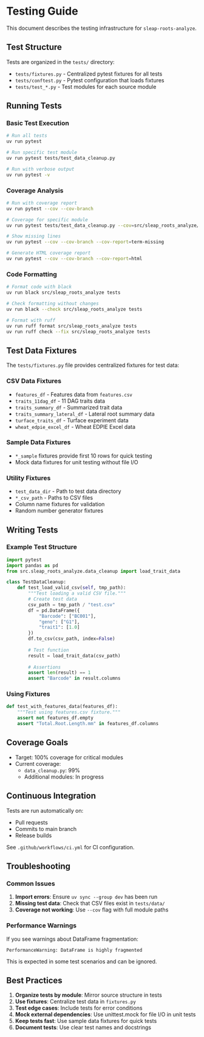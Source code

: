 # Testing Guide

This document describes the testing infrastructure for `sleap-roots-analyze`.

## Test Structure

Tests are organized in the `tests/` directory:
- `tests/fixtures.py` - Centralized pytest fixtures for all tests
- `tests/conftest.py` - Pytest configuration that loads fixtures
- `tests/test_*.py` - Test modules for each source module

## Running Tests

### Basic Test Execution
```bash
# Run all tests
uv run pytest

# Run specific test module
uv run pytest tests/test_data_cleanup.py

# Run with verbose output
uv run pytest -v
```

### Coverage Analysis
```bash
# Run with coverage report
uv run pytest --cov --cov-branch

# Coverage for specific module
uv run pytest tests/test_data_cleanup.py --cov=src/sleap_roots_analyze/data_cleanup --cov-branch

# Show missing lines
uv run pytest --cov --cov-branch --cov-report=term-missing

# Generate HTML coverage report
uv run pytest --cov --cov-branch --cov-report=html
```

### Code Formatting
```bash
# Format code with black
uv run black src/sleap_roots_analyze tests

# Check formatting without changes
uv run black --check src/sleap_roots_analyze tests

# Format with ruff
uv run ruff format src/sleap_roots_analyze tests
uv run ruff check --fix src/sleap_roots_analyze tests
```

## Test Data Fixtures

The `tests/fixtures.py` file provides centralized fixtures for test data:

### CSV Data Fixtures
- `features_df` - Features data from `features.csv`
- `traits_11dag_df` - 11 DAG traits data  
- `traits_summary_df` - Summarized trait data
- `traits_summary_lateral_df` - Lateral root summary data
- `turface_traits_df` - Turface experiment data
- `wheat_edpie_excel_df` - Wheat EDPIE Excel data

### Sample Data Fixtures
- `*_sample` fixtures provide first 10 rows for quick testing
- Mock data fixtures for unit testing without file I/O

### Utility Fixtures
- `test_data_dir` - Path to test data directory
- `*_csv_path` - Paths to CSV files
- Column name fixtures for validation
- Random number generator fixtures

## Writing Tests

### Example Test Structure
```python
import pytest
import pandas as pd
from src.sleap_roots_analyze.data_cleanup import load_trait_data

class TestDataCleanup:
    def test_load_valid_csv(self, tmp_path):
        """Test loading a valid CSV file."""
        # Create test data
        csv_path = tmp_path / "test.csv"
        df = pd.DataFrame({
            "Barcode": ["BC001"],
            "geno": ["G1"],
            "trait1": [1.0]
        })
        df.to_csv(csv_path, index=False)
        
        # Test function
        result = load_trait_data(csv_path)
        
        # Assertions
        assert len(result) == 1
        assert "Barcode" in result.columns
```

### Using Fixtures
```python
def test_with_features_data(features_df):
    """Test using features.csv fixture."""
    assert not features_df.empty
    assert "Total.Root.Length.mm" in features_df.columns
```

## Coverage Goals

- Target: 100% coverage for critical modules
- Current coverage:
  - `data_cleanup.py`: 99%
  - Additional modules: In progress

## Continuous Integration

Tests are run automatically on:
- Pull requests
- Commits to main branch
- Release builds

See `.github/workflows/ci.yml` for CI configuration.

## Troubleshooting

### Common Issues

1. **Import errors**: Ensure `uv sync --group dev` has been run
2. **Missing test data**: Check that CSV files exist in `tests/data/`
3. **Coverage not working**: Use `--cov` flag with full module paths

### Performance Warnings

If you see warnings about DataFrame fragmentation:
```
PerformanceWarning: DataFrame is highly fragmented
```
This is expected in some test scenarios and can be ignored.

## Best Practices

1. **Organize tests by module**: Mirror source structure in tests
2. **Use fixtures**: Centralize test data in `fixtures.py`
3. **Test edge cases**: Include tests for error conditions
4. **Mock external dependencies**: Use unittest.mock for file I/O in unit tests
5. **Keep tests fast**: Use sample data fixtures for quick tests
6. **Document tests**: Use clear test names and docstrings